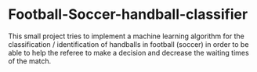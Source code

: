 # Football-Soccer-handball-classifier
This small project tries to implement a machine learning algorithm for the classification / identification of handballs in football (soccer) in order to be able to help the referee to make a decision and decrease the waiting times of the match.
